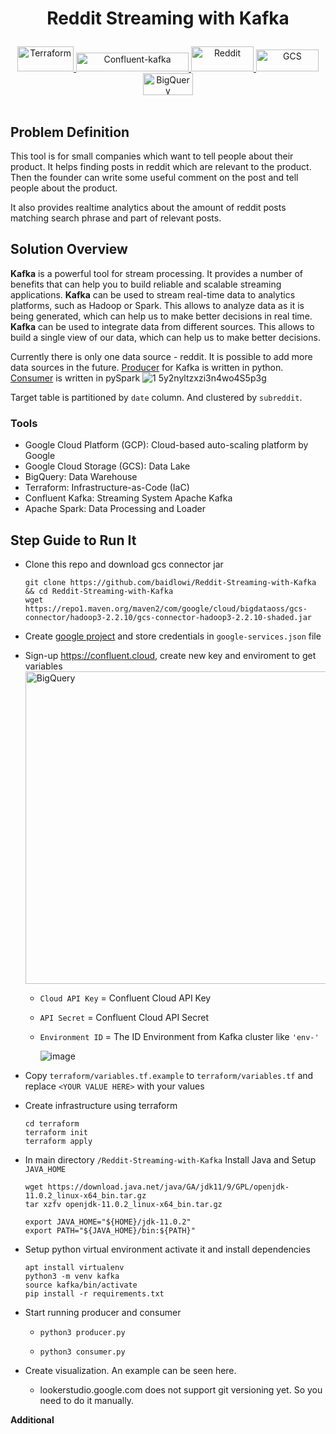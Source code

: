 # <p align="center"><strong> Reddit Streaming with Kafka </strong><p>
<div align="center">
  <a href="https://www.terraform.io/" target="_blank" >
  <img alt="Terraform" src="https://github.com/baidlowi/Reddit-Streaming-with-Kafka/assets/79616397/6468cc31-a08c-48a3-ad75-55df01fbfe98" width="90" height="40"/>
  </a>
  
  <a href="https://confluent.cloud/" target="_blank" >
  <img alt="Confluent-kafka" src="https://github.com/baidlowi/Reddit-Streaming-with-Kafka/assets/79616397/96156fb5-35c3-493d-a1cf-86a9797e35cc" width="180" height="30"/>
  </a>

  <a href="https://spark.apache.org/docs/latest/api/python/getting_started/install.html" target="_blank" >
  <img alt="Reddit" src="https://github.com/baidlowi/Reddit-Streaming-with-Kafka/assets/79616397/4f3285a8-f9c2-4189-8c45-08d5343504ad" width="100" height="40"/>
  </a>

  <a href="https://console.cloud.google.com/storage" target="_blank" >
  <img alt="GCS" src="https://github.com/baidlowi/Reddit-Streaming-with-Kafka/assets/79616397/5964198a-daba-4780-94bd-293c13788e1a" width="100" height="35"/>
  </a>

  <a href="https://console.cloud.google.com/bigquery" target="_blank" >
  <img alt="BigQuery" src="https://github.com/baidlowi/Reddit-Streaming-with-Kafka/assets/79616397/a1774580-1f4c-4367-a86b-c26f1851953b" width="80" height="35"/>
  </a>
</div><br>

## Problem Definition

This tool is for small companies which want to tell people about their product.
It helps finding posts in reddit which are relevant to the product.
Then the founder can write some useful comment on the post and tell people about the product.

It also provides realtime analytics about the amount of reddit posts matching search phrase and part of relevant posts.

## Solution Overview
**Kafka** is a powerful tool for stream processing. It provides a number of benefits that can help you to build reliable and scalable streaming applications. 
**Kafka** can be used to stream real-time data to analytics platforms, such as Hadoop or Spark. This allows to analyze data as it is being generated, which can help us to make better decisions in real time. 
**Kafka** can be used to integrate data from different sources. This allows to build a single view of our data, which can help us to make better decisions.

Currently there is only one data source - reddit. It is possible to add more data sources in the future.
[Producer](producer.py) for Kafka is written in python. [Consumer](consumer.py) is written in pySpark
![1 5y2nyltzxzi3n4wo4S5p3g](https://github.com/baidlowi/Reddit-Streaming-with-Kafka/assets/79616397/a7ada191-8aaa-4794-82e0-b49f122fac75)

Target table is partitioned by `date` column. And clustered by `subreddit`.

### Tools
- Google Cloud Platform (GCP): Cloud-based auto-scaling platform by Google
- Google Cloud Storage (GCS): Data Lake
- BigQuery: Data Warehouse
- Terraform: Infrastructure-as-Code (IaC)
- Confluent Kafka: Streaming System Apache Kafka
- Apache Spark: Data Processing and Loader


## Step Guide to Run It

- Clone this repo and download gcs connector jar
  ```
  git clone https://github.com/baidlowi/Reddit-Streaming-with-Kafka && cd Reddit-Streaming-with-Kafka
  wget https://repo1.maven.org/maven2/com/google/cloud/bigdataoss/gcs-connector/hadoop3-2.2.10/gcs-connector-hadoop3-2.2.10-shaded.jar
  ```

- Create [google project](https://console.cloud.google.com) and store credentials in `google-services.json` file
- Sign-up https://confluent.cloud, create new key and enviroment to get variables
  <a href="https://confluent.cloud/settings/api-keys/create" target="_blank" >
  <img alt="BigQuery" src="https://github.com/baidlowi/Reddit-Streaming-with-Kafka/assets/79616397/4392915d-aa7e-46e2-a86b-f55979da1b33" width="500" height="500"/></a>
   - `Cloud API Key` = Confluent Cloud API Key
   - `API Secret` = Confluent Cloud API Secret
   - `Environment ID` = The ID Environment from Kafka cluster like `'env-'`
     
     ![image](https://github.com/baidlowi/Reddit-Streaming-with-Kafka/assets/79616397/8f1f5f89-72d8-4d23-a116-11963706ec28)

- Copy `terraform/variables.tf.example` to `terraform/variables.tf` and replace `<YOUR VALUE HERE>` with your values

- Create infrastructure using terraform
  ```
  cd terraform
  terraform init
  terraform apply
  ```
  
- In main directory `/Reddit-Streaming-with-Kafka` Install Java and Setup `JAVA_HOME`
  ```
  wget https://download.java.net/java/GA/jdk11/9/GPL/openjdk-11.0.2_linux-x64_bin.tar.gz
  tar xzfv openjdk-11.0.2_linux-x64_bin.tar.gz

  export JAVA_HOME="${HOME}/jdk-11.0.2"
  export PATH="${JAVA_HOME}/bin:${PATH}"
  ```
  
- Setup python virtual environment activate it and install dependencies
  ```
  apt install virtualenv
  python3 -m venv kafka
  source kafka/bin/activate
  pip install -r requirements.txt
  ```

- Start running producer and consumer
  - ```
    python3 producer.py
    ```
  - ```
    python3 consumer.py
    ```

- Create visualization. An example can be seen here. 
  - lookerstudio.google.com does not support git versioning yet. So you need to do it manually.

**Additional**
